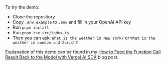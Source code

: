 To try the demo:

- Clone the repository
- Copy `.env.example` to `.env` and fill in your OpenAI API key
- Run `pnpm install`
- Run `pnpm tsx src/index.ts`
- Then you can ask: `What is the weather in New York?` or `What is the weather in London and Zürich?`

Explanation of this demo can be found in my [How to Feed the Function Call Result Back to the Model with Vercel AI SDK](https://www.nico.fyi/blog/max-automatic-roundtrips-vercel-ai-sdk-simplify-tool-calling) blog post.
